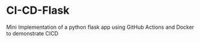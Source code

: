 # CI-CD-Flask
Mini Implementation of a python flask app using GitHub Actions and Docker to demonstrate CICD
